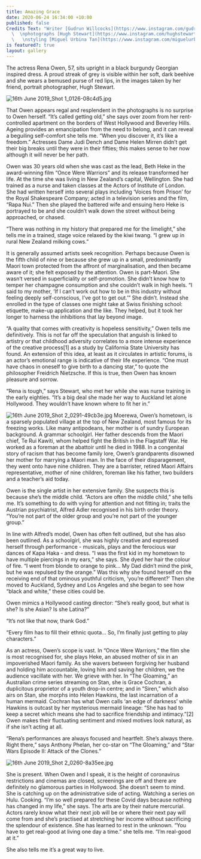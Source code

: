 ```yaml
---
title: Amazing Grace
date: 2020-06-24 16:34:00 +10:00
published: false
Credits Text: "Writer [Gudrun Willcocks](https://www.instagram.com/gudrungw/?hl=en)
  \  \nphotographs [Hugh Stewart](https://www.instagram.com/hughstewartgallery/?hl=en)
  \   \nstyling [Miguel Urbina Tan](https://www.instagram.com/miguelurbinatan/?hl=en)"
is featured?: true
layout: gallery
---
```


The actress Rena Owen, 57, sits upright in a black burgundy Georgian inspired dress. A proud streak of grey is visible within her soft, dark beehive and she wears a bemused purse of red lips, in the images taken by her friend, portrait photographer, Hugh Stewart.

![16th June 2019_Shot 1_0126-08c4d5.jpg](/uploads/16th%20June%202019_Shot%201_0126-08c4d5.jpg)

That Owen appears regal and resplendent in the photographs is no surprise to Owen herself. “It’s called getting old,” she says over zoom from her rent-controlled apartment on the borders of West Hollywood and Beverley Hills. Ageing provides an emancipation from the need to belong, and it can reveal a beguiling self-comfort she tells me. “When you discover it, it’s like a freedom.” Actresses Dame Judi Dench and Dame Helen Mirren didn’t get their big breaks until they were in their fifties; this makes sense to her now although it will never be her path.

Owen was 30 years old when she was cast as the lead, Beth Heke in the award-winning film “Once Were Warriors” and its release transformed her life. At the time she was living in New Zealand’s capital, Wellington. She had trained as a nurse and taken classes at the Actors of Institute of London. She had written herself into several plays including ‘Voices from Prison’ for the Royal Shakespeare Company; acted in a television series and the film, “Rapa Nui.” Then she played the battered wife and ensuing hero Heke is portrayed to be and she couldn’t walk down the street without being approached, or chased.

“There was nothing in my history that prepared me for the limelight,” she tells me in a trained, stage voice relaxed by the kiwi twang. “I grew up in rural New Zealand milking cows.”

It is generally assumed artists seek recognition. Perhaps because Owen is the fifth child of nine or because she grew up in a small, predominantly Maori town protected from the affront of marginalisation, and then became aware of it; she felt exposed by the attention. Owen is part-Maori. She wasn’t versed in superficiality or self-promotion. She didn’t know how to temper her champagne consumption and she couldn’t walk in high heels. “I said to my mother, ‘If I can’t work out how to be in this industry without feeling deeply self-conscious, I’ve got to get out.’” She didn’t. Instead she enrolled in the type of classes one might take at Swiss finishing school: etiquette, make-up application and the like. They helped, but it took her longer to harness the inhibitions that lay beyond image.

“A quality that comes with creativity is hopeless sensitivity,” Owen tells me definitively. This is not far off the speculation that anguish is linked to artistry or that childhood adversity correlates to a more intense experience of the creative process[1] as a study by California State University has found. An extension of this idea, at least as it circulates in artistic forums, is an actor’s emotional range is indicative of their life experience. “One must have chaos in oneself to give birth to a dancing star,” to quote the philosopher Freidrich Nietzsche. If this is true, then Owen has known pleasure and sorrow.

“Rena is tough,” says Stewart, who met her while she was nurse training in the early eighties. “It’s a big deal she made her way to Auckland let alone Hollywood. They wouldn’t have known where to fit her in.”


![16th June 2019_Shot 2_0291-49cb3e.jpg](/uploads/16th%20June%202019_Shot%202_0291-49cb3e.jpg)
Moerewa, Owen’s hometown, is a sparsely populated village at the top of New Zealand, most famous for its freezing works. Like many antipodeans, her mother is of sundry European background. A grammar schoolgirl. Her father descends from the Maori chief, Te Rui Kawiti, whom helped fight the British in the Flagstaff War. He worked as a foreman at the abattoir until he died in 1988. In a congenital story of racism that has become family lore, Owen’s grandparents disowned her mother for marrying a Maori man. In the face of their disparagement, they went onto have nine children. They are a barrister, retired Maori Affairs representative, mother of nine children, foreman like his father, two builders and a teacher’s aid today.

Owen is the single artist in her extensive family. She suspects this is because she’s the middle child. “Actors are often the middle child,” she tells me. It’s something to do with vying for attention and not fitting in; traits the Austrian psychiatrist, Alfred Adler recognised in his birth order theory. “You’re not part of the older group and you’re not part of the younger group.”

In line with Alfred’s model, Owen has often felt outlined, but she has also been outlined. As a schoolgirl, she was highly creative and expressed herself through performance - musicals, plays and the ferocious war dances of Kapa Haka - and dress. “I was the first kid in my hometown to have multiple piercings in my ears,” she says. She dyed her hair the colour of fire. “I went from blonde to orange to pink… My Dad didn’t mind the pink, but he was repulsed by the orange.” Was this why she found herself on the receiving end of that ominous youthful criticism, ‘you’re different?’ Then she moved to Auckland, Sydney and Los Angeles and she began to see how “black and white,” these cities could be.

Owen mimics a Hollywood casting director: “She’s really good, but what is she? Is she Asian? Is she Latina?”

“It’s not like that now, thank God.”

“Every film has to fill their ethnic quota… So, I’m finally just getting to play characters.”

As an actress, Owen’s scope is vast. In “Once Were Warriors,” the film she is most recognised for, she plays Heke, an abused mother of six in an impoverished Maori family. As she wavers between forgiving her husband and holding him accountable, loving him and saving her children, we the audience vacillate with her. We grieve with her. In “The Gloaming,” an Australian crime series streaming on Stan, she is Grace Cochran, a duplicitous proprietor of a youth drop-in centre; and in “Siren,” which also airs on Stan, she morphs into Helen Hawkins, the last incarnation of a human mermaid. Cochran has what Owen calls ‘an edge of darkness’ while Hawkins is outcast by her mysterious mermaid lineage: “She has had to keep a secret which means she had to sacrifice friendship and intimacy.”[2] Owen makes their fluctuating sentiment and mixed motives look natural, as if she isn’t acting at all.

“Rena’s performances are always focused and heartfelt. She’s always there. Right there,” says Anthony Phelan, her co-star on “The Gloaming,” and “Star Wars Episode II: Attack of the Clones.”


![16th June 2019_Shot 2_0260-8a35ee.jpg](/uploads/16th%20June%202019_Shot%202_0260-8a35ee.jpg)

She is present. When Owen and I speak, it is the height of coronavirus restrictions and cinemas are closed, screenings are off and there are definitely no glamorous parties in Hollywood. She doesn’t seem to mind. She is catching up on the administrative side of acting. Watching a series on Hulu. Cooking. “I’m so well prepared for these Covid days because nothing has changed in my life,” she says. The arts are by their nature mercurial. Actors rarely know what their next job will be or where their next pay will come from and she’s practised at stretching her income without sacrificing the splendour of existence. She has learned to rest in the unknown. “You have to get real-good at living one day a time.” she tells me. “I’m real-good at it.”

She also tells me it’s a great way to live.